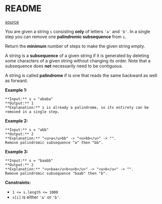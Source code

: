 # README #
[source](https://leetcode.com/problems/remove-palindromic-subsequences/)

You are given a string `s` consisting **only** of letters `'a'` and `'b'`. In a single step you can remove one **palindromic subsequence** from `s`.

Return the **minimum** number of steps to make the given string empty.

A string is a **subsequence** of a given string if it is generated by deleting some characters of a given string without changing its order. Note that a subsequence does **not** necessarily need to be contiguous.

A string is called **palindrome** if is one that reads the same backward as well as forward.


**Example 1:**

```
**Input:** s = "ababa"
**Output:** 1
**Explanation:** s is already a palindrome, so its entirety can be removed in a single step.
```

**Example 2:**

```
**Input:** s = "abb"
**Output:** 2
**Explanation:** "<u>a</u>bb" -> "<u>bb</u>" -> "". 
Remove palindromic subsequence "a" then "bb".
```

**Example 3:**

```
**Input:** s = "baabb"
**Output:** 2
**Explanation:** "<u>baa</u>b<u>b</u>" -> "<u>b</u>" -> "". 
Remove palindromic subsequence "baab" then "b".
```


**Constraints:**


+ `1 <= s.length <= 1000`
+ `s[i]` is either `'a'` or `'b'`.


